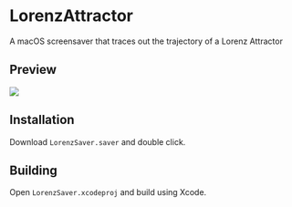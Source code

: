 # LorenzAttractor
A macOS screensaver that traces out the trajectory of a Lorenz Attractor

## Preview
![](https://dl.dropboxusercontent.com/s/ewke5tuxgvmausi/LorenzAttractor.gif?dl=0)

## Installation
Download `LorenzSaver.saver` and double click.

## Building
Open `LorenzSaver.xcodeproj` and build using Xcode.
